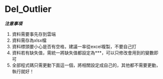 # Del_Outlier
***注意事項***
1. 資料需要事先存到雲端
2. 資料需存為xlsx檔
3. 資料標頭要小心是否有空格，建議一率從excel複製，不要自己打
4. 資料若有缺失值，需統一將缺失值都設定為***，可以只修改會用到的變數即可
5. 全部程式碼只需更動下面這一個，將相關設定成自己的，其他都不需要更動，執行就好！
